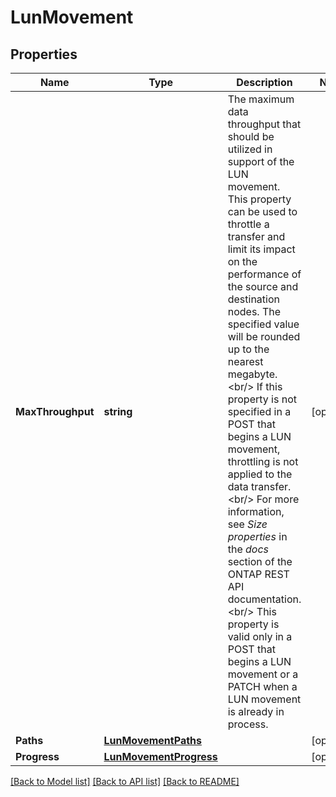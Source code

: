 # LunMovement

## Properties

Name | Type | Description | Notes
------------ | ------------- | ------------- | -------------
**MaxThroughput** | **string** | The maximum data throughput that should be utilized in support of the LUN movement. This property can be used to throttle a transfer and limit its impact on the performance of the source and destination nodes. The specified value will be rounded up to the nearest megabyte.&lt;br/&gt; If this property is not specified in a POST that begins a LUN movement, throttling is not applied to the data transfer.&lt;br/&gt; For more information, see _Size properties_ in the _docs_ section of the ONTAP REST API documentation.&lt;br/&gt; This property is valid only in a POST that begins a LUN movement or a PATCH when a LUN movement is already in process.  | [optional] 
**Paths** | [**LunMovementPaths**](lun_movement_paths.md) |  | [optional] 
**Progress** | [**LunMovementProgress**](lun_movement_progress.md) |  | [optional] 

[[Back to Model list]](../README.md#documentation-for-models) [[Back to API list]](../README.md#documentation-for-api-endpoints) [[Back to README]](../README.md)


